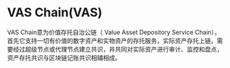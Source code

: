 # VAS Chain(VAS)

VAS Chain意为价值存托自治公链（ Value Asset Depository Service Chain），首先它支持一切有价值的数字资产和实物资产的存托服务，实际资产存托上链，需要经过超级节点或代理节点建立共识，并共同对实际资产进行审计、监控和盘点，资产存托共识与区块链记账共识相辅相成。

